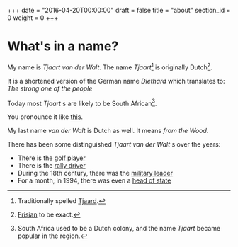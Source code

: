 +++
date = "2016-04-20T00:00:00"
draft = false
title = "about"
section_id = 0
weight = 0
+++

# What's in a name?
My name is *Tjaart van der Walt*. The name *Tjaart*[^1] is originally Dutch[^2].

It is a shortened version of the German name *Diethard* which translates to: *The strong one of the people*

Today most *Tjaart* s are likely to be South African[^3].

You pronounce it like [this](http://www.pronouncenames.com/pronounce/tjaart).

My last name *van der Walt* is Dutch as well. It means *from the Wood*.

There has been some distinguished *Tjaart van der Walt* s over the years:

-   There is the [golf player](http://tjaart.com/)
-   There is the [rally driver](http://www.rallyworld.net/index.php/northern-regions/79-news/1621-tjaart-van-der-walt-gets-electrothread-sponsorship-for-northern-regions-rally-championship)
-   During the 18th century, there was the [military leader](http://vanderwalt.org.za/item/71-kommandant-tjaart-van-der-walt)
-   For a month, in 1994, there was even a [head of state](http://en.wikipedia.org/wiki/List_of_heads_of_state_of_Bophuthatswana)

[^1]: Traditionally spelled [Tjaard](http://www.babynamespedia.com/meaning/Tjaard).
[^2]: [Frisian](https://en.wikipedia.org/wiki/Friesland#/media/File:Friesland_in_the_Netherlands.svg) to be exact.
[^3]: South Africa used to be a Dutch colony, and the name *Tjaart* became popular in the region.
